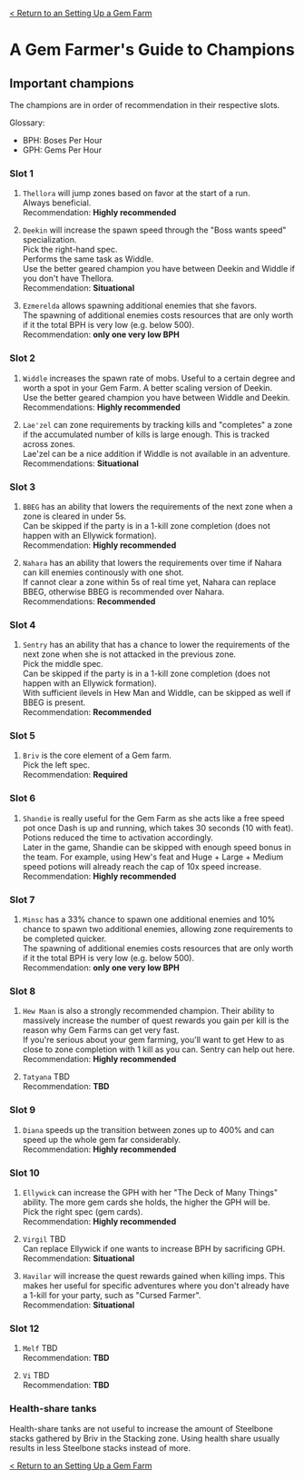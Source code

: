 [< Return to an Setting Up a Gem Farm](setting-up-a-gem-farm.md)

# A Gem Farmer's Guide to Champions

## Important champions

The champions are in order of recommendation in their respective slots.

Glossary:

- BPH: Boses Per Hour
- GPH: Gems Per Hour

### Slot 1

1. `Thellora` will jump zones based on favor at the start of a run.\
  Always beneficial.\
  Recommendation: **Highly recommended**

1. `Deekin` will increase the spawn speed through the "Boss wants speed" specialization.\
  Pick the right-hand spec.\
  Performs the same task as Widdle.\
  Use the better geared champion you have between Deekin and Widdle if you don't have Thellora.\
  Recommendation: **Situational**

1. `Ezmerelda` allows spawning additional enemies that she favors.\
  The spawning of additional enemies costs resources that are only worth if it the total BPH is very low (e.g. below 500).\
  Recommendation: **only one very low BPH**

### Slot 2

1. `Widdle` increases the spawn rate of mobs. Useful to a certain degree and worth a spot in your Gem Farm. A better scaling version of Deekin.\
  Use the better geared champion you have between Widdle and Deekin.\
  Recommendations: **Highly recommended**

1. `Lae'zel` can zone requirements by tracking kills and "completes" a zone if the accumulated number of kills is large enough. This is tracked across zones.\
  Lae'zel can be a nice addition if Widdle is not available in an adventure.\
  Recommendations: **Situational**

### Slot 3

1. `BBEG` has an ability that lowers the requirements of the next zone when a zone is cleared in under 5s.\
  Can be skipped if the party is in a 1-kill zone completion (does not happen with an Ellywick formation).\
  Recommendation: **Highly recommended**

1. `Nahara` has an ability that lowers the requirements over time if Nahara can kill enemies continously with one shot.\
  If cannot clear a zone within 5s of real time yet, Nahara can replace BBEG, otherwise BBEG is recommended over Nahara.\
  Recommendations: **Recommended**

### Slot 4

1. `Sentry` has an ability that has a chance to lower the requirements of the next zone when she is not attacked in the previous zone.\
  Pick the middle spec.\
  Can be skipped if the party is in a 1-kill zone completion (does not happen with an Ellywick formation).\
  With sufficient ilevels in Hew Man and Widdle, can be skipped as well if BBEG is present.\
  Recommendation: **Recommended**

### Slot 5

1. `Briv` is the core element of a Gem farm.\
  Pick the left spec.\
  Recommendation: **Required**

### Slot 6

1. `Shandie` is really useful for the Gem Farm as she acts like a free speed pot once Dash is up and running, which takes 30 seconds (10 with feat). Potions reduced the time to activation accordingly.\
  Later in the game, Shandie can be skipped with enough speed bonus in the team. For example, using Hew's feat and Huge + Large + Medium speed potions will already reach the cap of 10x speed increase.\
  Recommendation: **Highly recommended**

### Slot 7

1. `Minsc` has a 33% chance to spawn one additional enemies and 10% chance to spawn two additional enemies, allowing zone requirements to be completed quicker.\
  The spawning of additional enemies costs resources that are only worth if it the total BPH is very low (e.g. below 500).\
  Recommendation: **only one very low BPH**

### Slot 8

1. `Hew Maan` is also a strongly recommended champion. Their ability to massively increase the number of quest rewards you gain per kill is the reason why Gem Farms can get very fast.\
  If you're serious about your gem farming, you'll want to get Hew to as close to zone completion with 1 kill as you can. Sentry can help out here.\
  Recommendation: **Highly recommended**

1. `Tatyana` TBD\
  Recommendation: **TBD**

### Slot 9

1. `Diana` speeds up the  transition between zones up to 400% and can speed up the whole gem far considerably.\
  Recommendation: **Highly recommended**

### Slot 10

1. `Ellywick` can increase the GPH with her "The Deck of Many Things" ability. The more gem cards she holds, the higher the GPH will be.\
  Pick the right spec (gem cards).\
  Recommendation: **Highly recommended**

1. `Virgil` TBD\
  Can replace Ellywick if one wants to increase BPH by sacrificing GPH.\
  Recommendation: **Situational**

1. `Havilar` will increase the quest rewards gained when killing imps. This makes her useful for specific adventures where you don't already have a 1-kill for your party, such as "Cursed Farmer".\
  Recommendation: **Situational**

### Slot 12

1. `Melf` TBD\
  Recommendation: **TBD**

1. `Vi` TBD\
  Recommendation: **TBD**

### Health-share tanks

Health-share tanks are not useful to increase the amount of Steelbone stacks gathered by Briv in the Stacking zone.
Using health share usually results in less Steelbone stacks instead of more.

[< Return to an Setting Up a Gem Farm](setting-up-a-gem-farm.md)
